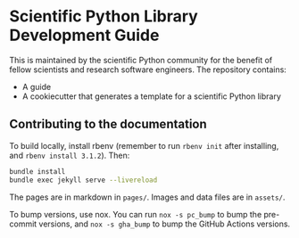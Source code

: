 # Scientific Python Library Development Guide

This is maintained by the scientific Python community for the benefit of fellow
scientists and research software engineers. The repository contains:

- A guide
- A cookiecutter that generates a template for a scientific Python library

## Contributing to the documentation

To build locally, install rbenv (remember to run `rbenv init` after installing,
and `rbenv install 3.1.2`). Then:

```bash
bundle install
bundle exec jekyll serve --livereload
```

The pages are in markdown in `pages/`. Images and data files are in `assets/`.

To bump versions, use nox. You can run `nox -s pc_bump` to bump the pre-commit
versions, and `nox -s gha_bump` to bump the GitHub Actions versions.

